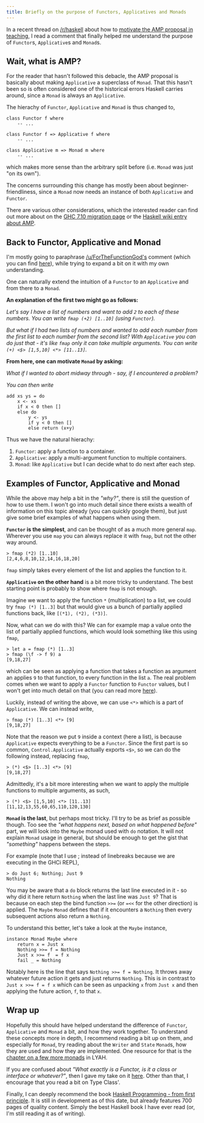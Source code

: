 ```yaml
---
title: Briefly on the purpose of Functors, Applicatives and Monads
---
```


In a recent thread on [/r/haskell](https://www.reddit.com/r/haskell/) about how
to [motivate the AMP proposal in teaching](https://www.reddit.com/r/haskell/comments/3tpom7/amp_how_do_you_motivate_this_in_teaching/), I read a comment that finally helped me understand the purpose of `Functor`s, `Applicative`s and `Monad`s.


## Wait, what is AMP?

For the reader that hasn't followed this debacle, the AMP proposal is basically
about making `Applicative` a superclass of `Monad`. That this hasn't been so
is often considered one of the historical errors Haskell carries around, since
a `Monad` is always an `Applicative`. 

The hierachy of `Functor`, `Applicative` and `Monad` is thus changed to,

```prettyprint
class Functor f where
    -- ...

class Functor f => Applicative f where
    -- ...

class Applicative m => Monad m where
    -- ...
```

which makes more sense than the arbitrary split before (i.e. `Monad` was just
"on its own").

The concerns surrounding this change has mostly been about
beginner-friendliness, since a `Monad` now needs an instance of both
`Applicative` and `Functor`.

There are various other considerations, which the interested reader can find out
more about on the [GHC 7.10 migration page](https://ghc.haskell.org/trac/ghc/wiki/Migration/7.10) or the [Haskell wiki entry about AMP](https://wiki.haskell.org/Functor-Applicative-Monad_Proposal).


## Back to Functor, Applicative and Monad

I'm mostly going to paraphrase [/u/ForTheFunctionGod's](https://www.reddit.com/user/ForTheFunctionGod) comment (which you can find [here](https://www.reddit.com/r/haskell/comments/3tpom7/amp_how_do_you_motivate_this_in_teaching/cx8an8b)), while trying to expand a bit on it with my own understanding.

One can naturally extend the intuition of a `Functor` to an `Applicative` and
from there to a `Monad`. 

__An explanation of the first two might go as follows:__

_Let's say I have a list of numbers and want to add `2` to each of these
numbers. You can write `fmap (+2) [1..10]` (using `Functor`)._

_But what if I had two lists of numbers and wanted to add each number from the
first list to each number from the second list? With `Applicative` you can do
just that - it's like `fmap` only it can take multiple arguments. You can write
`(+) <$> [1,5,10] <*> [11..13]`._

__From here, one can motivate `Monad` by asking:__

_What if I wanted to abort midway through - say, if I encountered a problem?_

_You can then write_

```prettyprint
add xs ys = do
    x <- xs 
    if x < 0 then []
    else do
        y <- ys
        if y < 0 then []
        else return (x+y)
```

Thus we have the natural hierachy:

1. `Functor`: apply a function to a container.
2. `Applicative`: apply a multi-argument function to multiple containers.
3. `Monad`: like `Applicative` but I can decide what to do next after each
   step.


## Examples of Functor, Applicative and Monad

While the above may help a bit in the _"why?"_, there is still the question of
how to use them. I won't go into much detail since there exists a wealth of
information on this topic already (you can quickly google them), but just give
some brief examples of what happens when using them.

__`Functor` is the simplest__, and can be thought of as a much more general `map`. Wherever you use `map` you can always replace it with `fmap`, but not the other way around.

```prettyprint
> fmap (*2) [1..10]
[2,4,6,8,10,12,14,16,18,20]
```

`fmap` simply takes every element of the list and applies the function to it.

__`Applicative` on the other hand__ is a bit more tricky to understand. The
best starting point is probably to show where `fmap` is not enough.

Imagine we want to apply the function `*` (multiplication) to a list, we could
try `fmap (*) [1..3]` but that would give us a bunch of partially applied
functions back, like `[(*1), (*2), (*3)]`.

Now, what can we do with this? We can for example map a value onto the list of
partially applied functions, which would look something like this using `fmap`,

```prettyprint
> let a = fmap (*) [1..3]
> fmap (\f -> f 9) a
[9,18,27]
```

which can be seen as applying a function that takes a function as argument an
applies `9` to that function, to every function in the list `a`. The real problem 
comes when we want to apply a `Functor` function to `Functor` values, but I won't 
get into much detail on that (you can read more [here](http://learnyouahaskell.com/functors-applicative-functors-and-monoids#applicative-functors)). 

Luckily, instead of writing the above, we can use `<*>` which is a part of
`Applicative`. We can instead write,

```prettyprint
> fmap (*) [1..3] <*> [9]
[9,18,27]
```

Note that the reason we put `9` inside a context (here a list), is because
`Applicative` expects everything to be a `Functor`. Since the first part is so
common, `Control.Applicative` actually exports `<$>`, so we can do the
following instead, replacing `fmap`,

```prettyprint
> (*) <$> [1..3] <*> [9]
[9,18,27]
```

Admittedly, it's a bit more interesting when we want to apply the multiple
functions to multiple arguments, as such,

```prettyprint
> (*) <$> [1,5,10] <*> [11..13]
[11,12,13,55,60,65,110,120,130]
```

__`Monad` is the last__, but perhaps most tricky. I'll try to be as brief as
possible though. Too see the _"what happens next, based on what happened before"_ 
part, we will look into the `Maybe` monad used with `do` notation. It will not
explain `Monad` usage in general, but should be enough to get the gist that
_"something"_ happens between the steps.

For example (note that I use ; instead of linebreaks because we are executing
in the GHCi REPL),

```prettyprint
> do Just 6; Nothing; Just 9
Nothing
```

You may be aware that a `do` block returns the last line executed in it - so
why did it here return `Nothing` when the last line was `Just 9`? That is
because on each step the bind function `>>=` (or `=<<` for the other direction) is applied. The `Maybe` `Monad` defines that if it encounters a `Nothing` then every subsequent actions also return a `Nothing`.

To understand this better, let's take a look at the `Maybe` instance,

```prettyprint
instance Monad Maybe where  
    return x = Just x  
    Nothing >>= f = Nothing  
    Just x >>= f  = f x  
    fail _ = Nothing  
```

Notably here is the line that says `Nothing >>= f = Nothing`. It throws away
whatever future action it gets and just returns `Nothing`. This is in
contrast to `Just x >>= f = f x` which can be seen as unpacking `x` from `Just
x` and then applying the future action, `f`, to that `x`. 


## Wrap up

Hopefully this should have helped understand the difference of `Functor`,
`Applicative` and `Monad` a bit, and how they work together. To understand
these concepts more in depth, I recommend reading a bit up on them, and
especially for `Monad`, try reading about the `Writer` and `State` `Monad`s,
how they are used and how they are implemented. One resource for that is the
[chapter on a few more monads](http://learnyouahaskell.com/for-a-few-monads-more) in LYAH.

If you are confused about _"What exactly is a Functor, is it a class or
interface or whatever?"_, then I gave my take on it [here](https://www.reddit.com/r/haskell/comments/3uebjq/grasping_haskell_functors_applicatives_and_monads/cxekkcn). Other than that, I encourage that you read a bit on Type Class'.

Finally, I can deeply recommend the book [Haskell Programming - from first
principle](http://haskellbook.com). It is still in development as of this date,
but already features 700 pages of quality content. Simply the best Haskell book
I have ever read (or, I'm still reading it as of writing).
